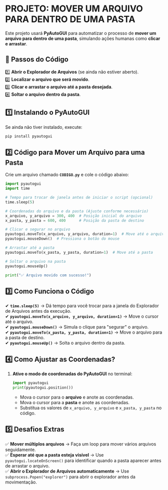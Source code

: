 # PROJETO: MOVER UM ARQUIVO PARA DENTRO DE UMA PASTA 
Este projeto usará **PyAutoGUI** para automatizar o processo de **mover um arquivo para dentro de uma pasta**, simulando ações humanas como **clicar e arrastar**.  

## **📂 Passos do Código**
1️⃣ **Abrir o Explorador de Arquivos** (se ainda não estiver aberto).  
2️⃣ **Localizar o arquivo que será movido**.  
3️⃣ **Clicar e arrastar o arquivo até a pasta desejada**.  
4️⃣ **Soltar o arquivo dentro da pasta**.  

## **1️⃣ Instalando o PyAutoGUI**
Se ainda não tiver instalado, execute:  
```bash
pip install pyautogui
```

## **2️⃣ Código para Mover um Arquivo para uma Pasta**
Crie um arquivo chamado **`CODIGO.py`** e cole o código abaixo:  

```python
import pyautogui
import time

# Tempo para trocar de janela antes de iniciar o script (opcional)
time.sleep(5)

# Coordenadas do arquivo e da pasta (Ajuste conforme necessário)
x_arquivo, y_arquivo = 300, 400  # Posição inicial do arquivo
x_pasta, y_pasta = 600, 400      # Posição da pasta de destino

# Clicar e segurar no arquivo
pyautogui.moveTo(x_arquivo, y_arquivo, duration=1)  # Move até o arquivo
pyautogui.mouseDown()  # Pressiona o botão do mouse

# Arrastar até a pasta
pyautogui.moveTo(x_pasta, y_pasta, duration=1)  # Move até a pasta

# Soltar o arquivo na pasta
pyautogui.mouseUp()

print("✅ Arquivo movido com sucesso!")
```

## **3️⃣ Como Funciona o Código**
✔ **`time.sleep(5)`** → Dá tempo para você trocar para a janela do Explorador de Arquivos antes da execução.  
✔ **`pyautogui.moveTo(x_arquivo, y_arquivo, duration=1)`** → Move o cursor até o arquivo.  
✔ **`pyautogui.mouseDown()`** → Simula o clique para "segurar" o arquivo.  
✔ **`pyautogui.moveTo(x_pasta, y_pasta, duration=1)`** → Move o arquivo para a pasta de destino.  
✔ **`pyautogui.mouseUp()`** → Solta o arquivo dentro da pasta.  

## **4️⃣ Como Ajustar as Coordenadas?**
1. **Ative o modo de coordenadas do PyAutoGUI** no terminal:  
   ```python
   import pyautogui
   print(pyautogui.position())
   ```
   - Mova o cursor para o **arquivo** e anote as coordenadas.  
   - Mova o cursor para a **pasta** e anote as coordenadas.  
   - Substitua os valores de `x_arquivo, y_arquivo` e `x_pasta, y_pasta` no código.  

## **5️⃣ Desafios Extras**
✅ **Mover múltiplos arquivos** → Faça um loop para mover vários arquivos seguidamente.  
✅ **Esperar até que a pasta esteja visível** → Use `pyautogui.locateOnScreen()` para identificar quando a pasta aparecer antes de arrastar o arquivo.  
✅ **Abrir o Explorador de Arquivos automaticamente** → Use `subprocess.Popen("explorer")` para abrir o explorador antes da movimentação.  

